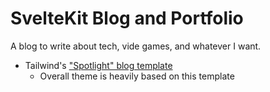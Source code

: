 # SvelteKit Blog and Portfolio

A blog to write about tech, vide games, and whatever I want.

- Tailwind's ["Spotlight" blog template](https://spotlight.tailwindui.com/)
  - Overall theme is heavily based on this template
